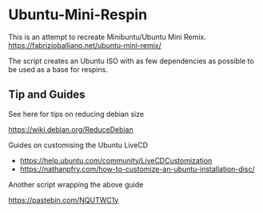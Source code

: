 # Ubuntu-Mini-Respin

This is an attempt to recreate Minibuntu/Ubuntu Mini Remix.
https://fabrizioballiano.net/ubuntu-mini-remix/

The script creates an Ubuntu ISO with as few dependencies as possible to be used as a base for respins.

## Tip and Guides

See here for tips on reducing debian size

https://wiki.debian.org/ReduceDebian


Guides on customising the Ubuntu LiveCD 

* https://help.ubuntu.com/community/LiveCDCustomization
* https://nathanpfry.com/how-to-customize-an-ubuntu-installation-disc/

Another script wrapping the above guide

https://pastebin.com/NQUTWC1y
